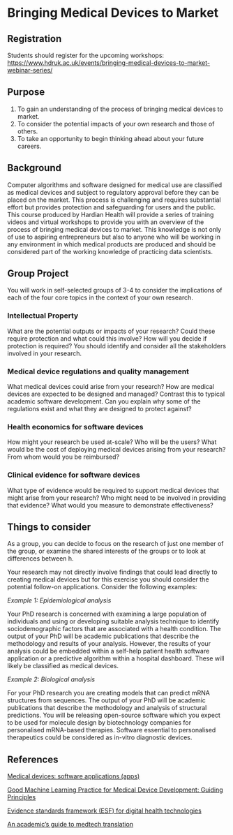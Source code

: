 # Bringing Medical Devices to Market

## Registration

Students should register for the upcoming workshops: https://www.hdruk.ac.uk/events/bringing-medical-devices-to-market-webinar-series/

## Purpose

1.	To gain an understanding of the process of bringing medical devices to market.
2.	To consider the potential impacts of your own research and those of others.
3.	To take an opportunity to begin thinking ahead about your future careers.
 
## Background
 
Computer algorithms and software designed for medical use are classified as medical devices and subject to regulatory approval before they can be placed on the market. This process is challenging and requires substantial effort but provides protection and safeguarding for users and the public. This course produced by Hardian Health will provide a series of training videos and virtual workshops to provide you with an overview of the process of bringing medical devices to market. This knowledge is not only of use to aspiring entrepreneurs but also to anyone who will be working in any environment in which medical products are produced and should be considered part of the working knowledge of practicing data scientists.

## Group Project
 
You will work in self-selected groups of 3-4 to consider the implications of each of the four core topics in the context of your own research.

### Intellectual Property 

What are the potential outputs or impacts of your research? Could these require protection and what could this involve? How will you decide if protection is required? You should identify and consider all the stakeholders involved in your research. 

### Medical device regulations and quality management 

What medical devices could arise from your research? How are medical devices are expected to be designed and managed? Contrast this to typical academic software development. Can you explain why some of the regulations exist and what they are designed to protect against?

### Health economics for software devices 

How might your research be used at-scale? Who will be the users? What would be the cost of deploying medical devices arising from your research? From whom would you be reimbursed?

### Clinical evidence for software devices 

What type of evidence would be required to support medical devices that might arise from your research? Who might need to be involved in providing that evidence? What would you measure to demonstrate effectiveness?

## Things to consider

As a group, you can decide to focus on the research of just one member of the group, or examine the shared interests of the groups or to look at differences between h.

Your research may not directly involve findings that could lead directly to creating medical devices but for this exercise you should consider the potential follow-on applications. Consider the following examples:

*Example 1: Epidemiological analysis*

Your PhD research is concerned with examining a large population of individuals and using or developing suitable analysis technique to identify sociodemographic factors that are associated with a health condition. The output of your PhD will be academic publications that describe the methodology and results of your analysis. However, the results of your analysis could be embedded within a self-help patient health software application or a predictive algorithm within a hospital dashboard. These will likely be classified as medical devices.

*Example 2: Biological analysis*

For your PhD research you are creating models that can predict mRNA structures from sequences. The output of your PhD will be academic publications that describe the methodology and analysis of structural predictions. You will be releasing open-source software which you expect to be used for molecule design by biotechnology companies for personalised mRNA-based therapies. Software essential to personalised therapeutics could be considered as in-vitro diagnostic devices.

## References

[Medical devices: software applications (apps)](https://www.gov.uk/government/publications/medical-devices-software-applications-apps)

[Good Machine Learning Practice for Medical Device Development: Guiding Principles](https://www.gov.uk/government/publications/good-machine-learning-practice-for-medical-device-development-guiding-principles
)

[Evidence standards framework (ESF) for digital health technologies](https://www.nice.org.uk/about/what-we-do/our-programmes/evidence-standards-framework-for-digital-health-technologies)

[An academic’s guide to medtech translation](https://www.imbe.leeds.ac.uk/wp-content/uploads/sites/54/academicsguidetomedtechtranslation/index.html#/)


